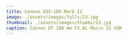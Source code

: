 ```yaml
---
title: Cannon EOS-1DX Mark II
image: ./assets/images/fulls/23.jpg
thumbnail: ./assets/images/thumbs/23.jpg
caption: Cannon EF 100 mm F2.8L Macro IS USM
---
```

